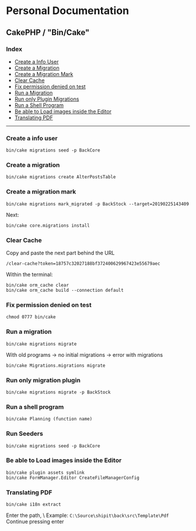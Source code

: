 # Personal Documentation
## CakePHP / "Bin/Cake"

### Index
- [Create a Info User](#Create-a-info-user)
- [Create a Migration](#Create-a-migration)
- [Create a Migration Mark](#Create-a-migration-mark)
- [Clear Cache](#Clear-cache)
- [Fix permission denied on test](#fix-permission-denied-on-test)
- [Run a Migration](#Run-a-migration)
- [Run only Plugin Migrations](#Run-only-migration-plugin)
- [Run a Shell Program](#Run-a-shell-program)
- [Be able to Load images inside the Editor](#Be-able-to-Load-images-inside-the-Editor)
- [Translating PDF](#Translating-PDF)

---

### Create a info user
```
bin/cake migrations seed -p BackCore
```

### Create a migration
```
bin/cake migrations create AlterPostsTable
```
### Create a migration mark
```
bin/cake migrations mark_migrated -p BackStock --target=20190225143409
```
Next:
```
bin/cake core.migrations install
```

### Clear Cache
Copy and paste the next part behind the URL
```
/clear-cache?token=18757c32027188bf372400629967423e55679aec
```
Within the terminal:
```
bin/cake orm_cache clear
bin/cake orm_cache build --connection default
```

### Fix permission denied on test 
```
chmod 0777 bin/cake
```

### Run a migration
```
bin/cake migrations migrate
```
With old programs -> no initial migrations -> error with migrations
```
bin/cake Migrations.migrations migrate
```

### Run only migration plugin
``` 
bin/cake migrations migrate -p BackStock
```

### Run a shell program
```
bin/cake Planning (function name)
```

### Run Seeders
```
bin/cake migrations seed -p BackCore
```

### Be able to Load images inside the Editor
```
bin/cake plugin assets symlink
bin/cake FormManager.Editor CreateFileManagerConfig
```

### Translating PDF
```
bin/cake i18n extract
```
Enter the path, \ Example: ``C:\Source\shipit\back\src\Template\Pdf`` \
Continue pressing enter
